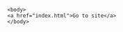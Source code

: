 <!DOCTYPE html>
<html>
	<head>
		<meta charset="UTF-8"/>
	</head>
		
	<body>
    <a href="index.html">Go to site</a>
	</body>
</html>
